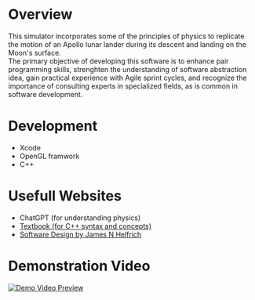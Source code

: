 # Overview
This simulator incorporates some of the principles of physics to replicate the motion of an Apollo lunar lander during its descent and landing on the Moon's surface.<br>
The primary objective of developing this software is to enhance pair programming skills, strenghten the understanding of software abstraction idea, gain practical experience with Agile sprint cycles, and recognize the importance of consulting experts in specialized fields, as is common in software development.<br>

# Development
- Xcode
- OpenGL framwork
- C++

# Usefull Websites
- ChatGPT (for understanding physics)
- [Textbook (for C++ syntax and concepts)](https://content.byui.edu/file/4101122b-6564-4347-8376-d020600c9044/1/Cpp.01.Reading.Basics.html)
- [Software Design by James N Helfrich](https://he.kendallhunt.com/product/software-design-0)

# Demonstration Video
[![Demo Video Preview](https://img.youtube.com/vi/aqhUgXB20-c/0.jpg)](https://www.youtube.com/watch?v=aqhUgXB20-c)

